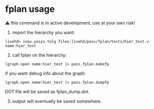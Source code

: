 # fplan usage

:warning: this command is in active development, use at your own risk!

1. import the hierarchy you want:
```
livehd> inou.yosys.tolg files:livehd/pass/fplan/tests/hier_test.v name:hier_test
```

2. call fplan on the hierarchy:
```
lgraph.open name:hier_test |> pass.fplan.makefp
```
if you want debug info about the graph:
```
lgraph.open name:hier_test |> pass.fplan.dumpfp
```
DOT file will be saved as fplan_dump.dot.

3. output will eventually be saved somewhere.